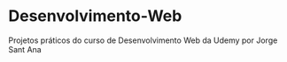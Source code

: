 # Desenvolvimento-Web
Projetos práticos do curso de Desenvolvimento Web da Udemy por Jorge Sant Ana
